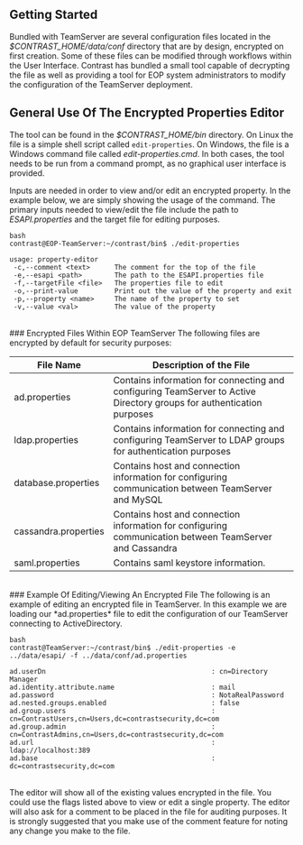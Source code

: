 <!--
title: "Using the Encrypted Property Editor"
description: "Instructions for editing encrypted property files using the encrypted properties editor."
tags: "EOP encryption ESAPI SuperAdmin"
-->

## Getting Started
Bundled with TeamServer are several configuration files located in the *$CONTRAST_HOME/data/conf* directory that are by design, encrypted on first creation. Some of these files can be modified through workflows within the User Interface. Contrast has bundled a small tool capable of decrypting the file as well as providing a tool for EOP system administrators to modify the configuration of the TeamServer deployment.

## General Use Of The Encrypted Properties Editor
The tool can be found in the *$CONTRAST_HOME/bin* directory. On Linux the file is a simple shell script called ```edit-properties```. On Windows, the file is a Windows command file called *edit-properties.cmd*. In both cases, the tool needs to be run from a command prompt, as no graphical user interface is provided.

Inputs are needed in order to view and/or edit an encrypted property. In the example below, we are simply showing the usage of the command. The primary inputs needed to view/edit the file include the path to *ESAPI.properties* and the target file for editing purposes.

```
bash
contrast@EOP-TeamServer:~/contrast/bin$ ./edit-properties 

usage: property-editor
 -c,--comment <text>      The comment for the top of the file
 -e,--esapi <path>        The path to the ESAPI.properties file
 -f,--targetFile <file>   The properties file to edit
 -o,--print-value         Print out the value of the property and exit
 -p,--property <name>     The name of the property to set
 -v,--value <val>         The value of the property

```
<br/>
### Encrypted Files Within EOP TeamServer
The following files are encrypted by default for security purposes:

| File Name            | Description of the File                                                                                               |
|----------------------|-----------------------------------------------------------------------------------------------------------------------|
| ad.properties        | Contains information for connecting and configuring TeamServer to Active Directory groups for authentication purposes |
| ldap.properties      | Contains information for connecting and configuring TeamServer to LDAP groups for authentication purposes            |
| database.properties  | Contains host and connection information for configuring communication between TeamServer and MySQL                  |
| cassandra.properties | Contains host and connection information for configuring communication between TeamServer and Cassandra              |
| saml.properties      | Contains saml keystore information.                                                                                  |
<br/>
### Example Of Editing/Viewing An Encrypted File
The following is an example of editing an encrypted file in TeamServer. In this example we are loading our *ad.properties* file to edit the configuration of our TeamServer connecting to ActiveDirectory.

```
bash
contrast@TeamServer:~/contrast/bin$ ./edit-properties -e ../data/esapi/ -f ../data/conf/ad.properties

ad.userDn                                         : cn=Directory Manager
ad.identity.attribute.name                        : mail
ad.password                                       : NotaRealPassword
ad.nested.groups.enabled                          : false
ad.group.users                                    : cn=ContrastUsers,cn=Users,dc=contrastsecurity,dc=com
ad.group.admin                                    : cn=ContrastAdmins,cn=Users,dc=contrastsecurity,dc=com
ad.url                                            : ldap://localhost:389
ad.base                                           : dc=contrastsecurity,dc=com
```
<br/>
The editor will show all of the existing values encrypted in the file. You could use the flags listed above to view or edit a single property. The editor will also ask for a comment to be placed in the file for auditing purposes. It is strongly suggested that you make use of the comment feature for noting any change you make to the file.
